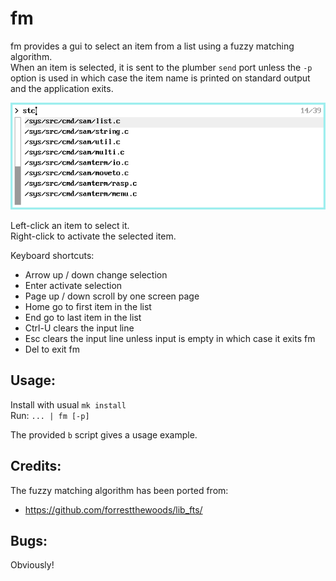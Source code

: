 fm
===
fm provides a gui to select an item from a list using a fuzzy matching algorithm.  
When an item is selected, it is sent to the plumber `send` port unless the `-p` option
is used in which case the item name is printed on standard output and the application exits.

![fm](fm.png)

Left-click an item to select it.  
Right-click to activate the selected item.

Keyboard shortcuts:
- Arrow up / down change selection
- Enter activate selection
- Page up / down scroll by one screen page
- Home go to first item in the list
- End go to last item in the list
- Ctrl-U clears the input line
- Esc clears the input line unless input is empty in which case it exits fm
- Del to exit fm

Usage:
-------
Install with usual ``mk install``  
Run: ``... | fm [-p]``

The provided `b` script gives a usage example.

Credits:
---------
The fuzzy matching algorithm has been ported from: 
* https://github.com/forrestthewoods/lib_fts/

Bugs:
------
Obviously!
